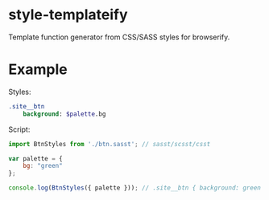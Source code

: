 # style-templateify
Template function generator from CSS/SASS styles for browserify.

# Example
Styles:
```sass
.site__btn
	background: $palette.bg
```
Script:
```js
import BtnStyles from './btn.sasst'; // sasst/scsst/csst

var palette = {
	bg: "green"
};

console.log(BtnStyles({ palette })); // .site__btn { background: green }
```
